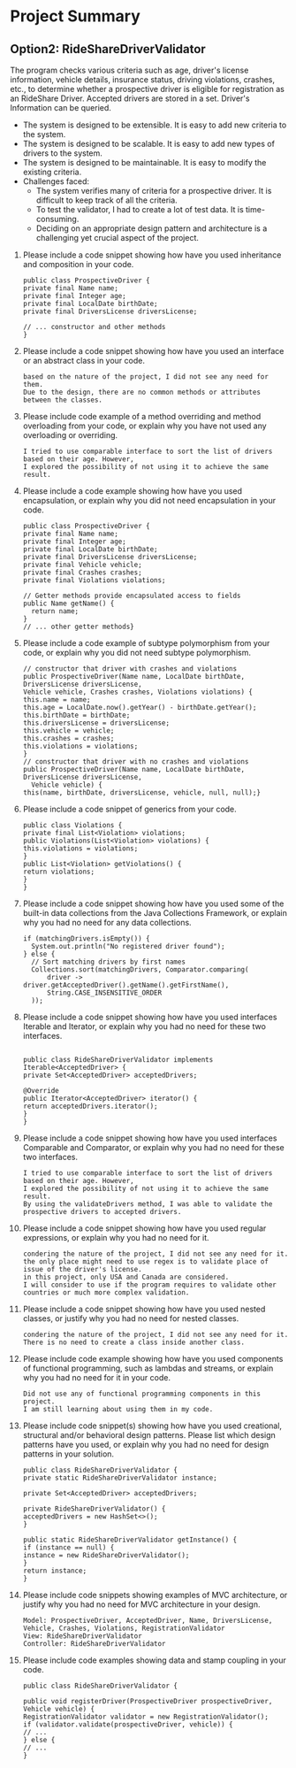 Project Summary
===============
Option2: RideShareDriverValidator
--------------------------------------
The program checks various criteria such as age, driver's license information, vehicle details, insurance status, driving violations, crashes, etc., 
to determine whether a prospective driver is eligible for registration as an RideShare Driver. Accepted drivers are stored in a set. Driver's Information can be queried.
- The system is designed to be extensible. It is easy to add new criteria to the system.
- The system is designed to be scalable. It is easy to add new types of drivers to the system.
- The system is designed to be maintainable. It is easy to modify the existing criteria.
- Challenges faced:
  - The system verifies many of criteria for a prospective driver. It is difficult to keep track of all the criteria.
  - To test the validator, I had to create a lot of test data. It is time-consuming.
  - Deciding on an appropriate design pattern and architecture is a challenging yet crucial aspect of the project.
1. Please include a code snippet showing how have you used inheritance and composition in your code.
   ```
   public class ProspectiveDriver {
   private final Name name;
   private final Integer age;
   private final LocalDate birthDate;
   private final DriversLicense driversLicense;

   // ... constructor and other methods
   }
    ```
2. Please include a code snippet showing how have you used an interface or an abstract class in your code.
    ```
    based on the nature of the project, I did not see any need for them.
    Due to the design, there are no common methods or attributes between the classes.
    
    ```
3. Please include code example of a method overriding and method overloading from your code, or explain why you have not used any overloading or overriding.
    ```
    I tried to use comparable interface to sort the list of drivers based on their age. However, 
    I explored the possibility of not using it to achieve the same result.
    ```
4. Please include a code example showing how have you used encapsulation, or explain why you did not need encapsulation in your code.
    ```
   public class ProspectiveDriver {
   private final Name name;
   private final Integer age;
   private final LocalDate birthDate;
   private final DriversLicense driversLicense;
   private final Vehicle vehicle;
   private final Crashes crashes;
   private final Violations violations;

   // Getter methods provide encapsulated access to fields
   public Name getName() {
      return name;
   }
   // ... other getter methods}
    ```
5. Please include a code example of subtype polymorphism from your code, or explain why you did not need subtype polymorphism.
    ```
    // constructor that driver with crashes and violations
    public ProspectiveDriver(Name name, LocalDate birthDate, DriversLicense driversLicense,
    Vehicle vehicle, Crashes crashes, Violations violations) {
    this.name = name;
    this.age = LocalDate.now().getYear() - birthDate.getYear();
    this.birthDate = birthDate;
    this.driversLicense = driversLicense;
    this.vehicle = vehicle;
    this.crashes = crashes;
    this.violations = violations;
    }
    // constructor that driver with no crashes and violations
    public ProspectiveDriver(Name name, LocalDate birthDate, DriversLicense driversLicense,
      Vehicle vehicle) {
    this(name, birthDate, driversLicense, vehicle, null, null);}
    ```
6. Please include a code snippet of generics from your code.
    ```
    public class Violations {
    private final List<Violation> violations;
    public Violations(List<Violation> violations) {
    this.violations = violations;
    }
    public List<Violation> getViolations() {
    return violations;
    }
    }
    ```
7. Please include a code snippet showing how have you used some of the built-in data
   collections from the Java Collections Framework, or explain why you had no need for
   any data collections.
    ```
    if (matchingDrivers.isEmpty()) {
      System.out.println("No registered driver found");
    } else {
      // Sort matching drivers by first names
      Collections.sort(matchingDrivers, Comparator.comparing(
          driver -> driver.getAcceptedDriver().getName().getFirstName(),
          String.CASE_INSENSITIVE_ORDER
      ));
    ```
8. Please include a code snippet showing how have you used interfaces Iterable and
   Iterator, or explain why you had no need for these two interfaces.
    ```

    public class RideShareDriverValidator implements Iterable<AcceptedDriver> {
    private Set<AcceptedDriver> acceptedDrivers;

    @Override
    public Iterator<AcceptedDriver> iterator() {
    return acceptedDrivers.iterator();
    }
    }
    ```
9. Please include a code snippet showing how have you used interfaces Comparable and
   Comparator, or explain why you had no need for these two interfaces.
    ```
    I tried to use comparable interface to sort the list of drivers based on their age. However, 
    I explored the possibility of not using it to achieve the same result.
    By using the validateDrivers method, I was able to validate the prospective drivers to accepted drivers.
    ```
10. Please include a code snippet showing how have you used regular expressions, or
    explain why you had no need for it.
    ```
    condering the nature of the project, I did not see any need for it.
    the only place might need to use regex is to validate place of issue of the driver's license.
    in this project, only USA and Canada are considered.
    I will consider to use if the program requires to validate other countries or much more complex validation.
    ```
11. Please include a code snippet showing how have you used nested classes, or justify
    why you had no need for nested classes.
    ```
    condering the nature of the project, I did not see any need for it.
    There is no need to create a class inside another class.
    
    ```
12. Please include code example showing how have you used components of functional
    programming, such as lambdas and streams, or explain why you had no need for it in
    your code.
    ```
    Did not use any of functional programming components in this project.
    I am still learning about using them in my code.
    ```
13. Please include code snippet(s) showing how have you used creational, structural
    and/or behavioral design patterns. Please list which design patterns have you used,
    or explain why you had no need for design patterns in your solution.
    ```
    public class RideShareDriverValidator {
    private static RideShareDriverValidator instance;
    
    private Set<AcceptedDriver> acceptedDrivers;
    
    private RideShareDriverValidator() {
    acceptedDrivers = new HashSet<>();
    }
    
    public static RideShareDriverValidator getInstance() {
    if (instance == null) {
    instance = new RideShareDriverValidator();
    }
    return instance;
    }
    ```
14. Please include code snippets showing examples of MVC architecture, or justify why
    you had no need for MVC architecture in your design.
    ```
    Model: ProspectiveDriver, AcceptedDriver, Name, DriversLicense, Vehicle, Crashes, Violations, RegistrationValidator
    View: RideShareDriverValidator
    Controller: RideShareDriverValidator
    ```
15. Please include code examples showing data and stamp coupling in your code.
    ```
    public class RideShareDriverValidator {

    public void registerDriver(ProspectiveDriver prospectiveDriver, Vehicle vehicle) {
    RegistrationValidator validator = new RegistrationValidator();
    if (validator.validate(prospectiveDriver, vehicle)) {
    // ...
    } else {
    // ...
    }

    ```
